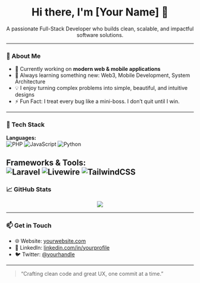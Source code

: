 <h1 align="center">Hi there, I'm [Your Name] 👋</h1>
<p align="center">
  A passionate Full-Stack Developer who builds clean, scalable, and impactful software solutions.
</p>

---

### 🚀 About Me
- 🔭 Currently working on **modern web & mobile applications**
- 🌱 Always learning something new: Web3, Mobile Development, System Architecture
- 💡 I enjoy turning complex problems into simple, beautiful, and intuitive designs
- ⚡ Fun Fact: I treat every bug like a mini-boss. I don’t quit until I win.

---

### 🧰 Tech Stack
**Languages:**  
![PHP](https://img.shields.io/badge/-PHP-777BB4?style=flat&logo=php&logoColor=white)
![JavaScript](https://img.shields.io/badge/-JavaScript-F7DF1E?style=flat&logo=javascript&logoColor=black)
![Python](https://img.shields.io/badge/-Python-3776AB?style=flat&logo=python&logoColor=white)

**Frameworks & Tools:**  
![Laravel](https://img.shields.io/badge/-Laravel-F55247?style=flat&logo=laravel&logoColor=white)
![Livewire](https://img.shields.io/badge/-Livewire-4E56A6?style=flat)
![TailwindCSS](https://img.shields.io/badge/-TailwindCSS-38B2AC?style=flat&logo=tailwind-css&logoColor=white)
---

### 📈 GitHub Stats
<p align="center">
  <img src="https://github-readme-stats.vercel.app/api?username=yourusername&show_icons=true&theme=tokyonight" />
</p>

---

### 📫 Get in Touch
- 🌐 Website: [yourwebsite.com](https://yourwebsite.com)
- 💼 LinkedIn: [linkedin.com/in/yourprofile](https://linkedin.com/in/yourprofile)
- 🐦 Twitter: [@yourhandle](https://twitter.com/yourhandle)

---

> “Crafting clean code and great UX, one commit at a time.”

